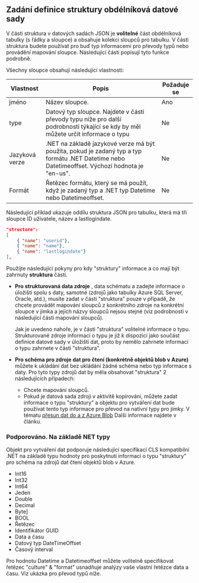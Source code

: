 ## <a name="specifying-structure-definition-for-rectangular-datasets"></a>Zadání definice struktury obdélníková datové sady
V části struktura v datových sadách JSON je **volitelné** část obdélníková tabulky (s řádky a sloupce) a obsahuje kolekci sloupců pro tabulku. V části struktura budete používat pro buď typ informacemi pro převody typů nebo provádění mapování sloupce. Následující části popisují tyto funkce podrobně. 

Všechny sloupce obsahují následující vlastnosti:

| Vlastnost | Popis | Požaduje se |
| --- | --- | --- |
| jméno |Název sloupce. |Ano |
| type |Datový typ sloupce. Najdete v části převody typu níže pro další podrobnosti týkající se kdy by měl můžete určit informace o typu |Ne |
| Jazyková verze |.NET na základě jazykové verze má být použita, pokud je zadaný typ a typ formátu .NET Datetime nebo Datetimeoffset. Výchozí hodnota je "en-us". |Ne |
| Formát |Řetězec formátu, který se má použít, když je zadaný typ a .NET typ Datetime nebo Datetimeoffset. |Ne |

Následující příklad ukazuje oddílu struktura JSON pro tabulku, která má tři sloupce ID uživatele, název a lastlogindate.

```json
"structure": 
[
    { "name": "userid"},
    { "name": "name"},
    { "name": "lastlogindate"}
],
```

Použijte následující pokyny pro kdy "struktury" informace a co mají být zahrnuty **struktura** části.

* **Pro strukturovaná data zdroje** , data schématu a zadejte informace o úložišti spolu s daty, samotné (zdrojů jako tabulky Azure SQL Server, Oracle, atd.), musíte zadat v části "struktura" pouze v případě, že chcete provádět mapování sloupců z konkrétního zdroje na konkrétní sloupce v jímka a jejich názvy sloupců nejsou stejné (viz podrobnosti v následující části mapování sloupců). 
  
    Jak je uvedeno nahoře, je v části "struktura" volitelné informace o typu. Strukturované zdroje informací o typu je již k dispozici jako součást definice datové sady v úložišti dat, proto by nemělo zahrnete informací o typu zahrnete v části "struktura".
* **Pro schéma pro zdroje dat pro čtení (konkrétně objektů blob v Azure)** můžete k ukládání dat bez ukládání žádné schéma nebo typ informace s daty. Pro tyto typy zdrojů dat by měla obsahovat "struktura" 2 následujících případech:
  * Chcete mapování sloupců.
  * Pokud je datová sada zdroji v aktivitě kopírování, můžete zadat informace o typu "struktury" a objektu pro vytváření dat bude používat tento typ informace pro převod na nativní typy pro jímky. V tématu [přesun dat do a z Azure Blob](../articles/data-factory/v1/data-factory-azure-blob-connector.md) Další informace najdete v článku.

### <a name="supported-net-based-types"></a>Podporováno. Na základě NET typy
Objekt pro vytváření dat podporuje následující specifikací CLS kompatibilní .NET na základě typu hodnoty pro poskytnutí informací o typu "struktury" pro schéma na zdrojů dat čtení objektů blob v Azure.

* Int16
* Int32 
* Int64
* Jeden
* Double
* Decimal
* Byte]
* BOOL
* Řetězec 
* Identifikátor GUID
* Data a času
* Datový typ DateTimeOffset
* Časový interval 

Pro hodnotu Datetime a Datetimeoffset můžete volitelně specifikovat řetězec "culture" & "format" usnadňuje analýzy vaše vlastní řetězce data a času. Viz ukázka pro převod typů níže.

